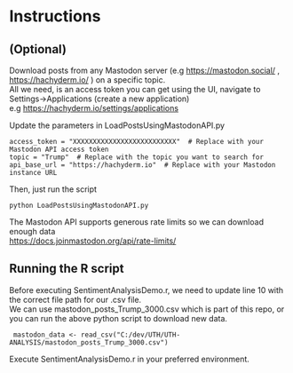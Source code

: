 # Instructions

## (Optional)
Download posts from any Mastodon server (e.g https://mastodon.social/ , https://hachyderm.io/ ) on a specific topic.   
All we need, is an access token you can get using the UI, navigate to Settings->Applications (create a new application)   
e.g https://hachyderm.io/settings/applications

Update the parameters in LoadPostsUsingMastodonAPI.py

    access_token = "XXXXXXXXXXXXXXXXXXXXXXXXXX"  # Replace with your Mastodon API access token 
    topic = "Trump"  # Replace with the topic you want to search for
    api_base_url = "https://hachyderm.io"  # Replace with your Mastodon instance URL

Then, just run the script    
 
    python LoadPostsUsingMastodonAPI.py

The Mastodon API supports generous rate limits so we can download enough  data  
https://docs.joinmastodon.org/api/rate-limits/

## Running the R script
Before executing SentimentAnalysisDemo.r, we need to update line 10 with the correct file path for our .csv file.     
We can use mastodon_posts_Trump_3000.csv which is part of this repo, or you can run the above python script to download new data.   

     mastodon_data <- read_csv("C:/dev/UTH/UTH-ANALYSIS/mastodon_posts_Trump_3000.csv")

Execute SentimentAnalysisDemo.r in your preferred environment.